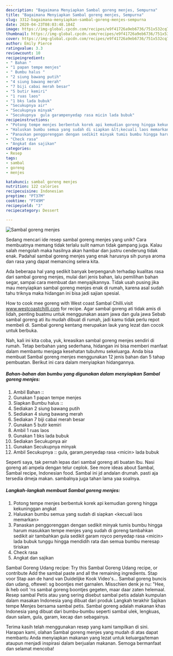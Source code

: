 ```yaml
---
description: "Bagaimana Menyiapkan Sambal goreng menjes, Sempurna"
title: "Bagaimana Menyiapkan Sambal goreng menjes, Sempurna"
slug: 3312-bagaimana-menyiapkan-sambal-goreng-menjes-sempurna
date: 2020-04-23T08:03:48.184Z
image: https://img-global.cpcdn.com/recipes/e9f41726a9eb6736/751x532cq70/sambal-goreng-menjes-foto-resep-utama.jpg
thumbnail: https://img-global.cpcdn.com/recipes/e9f41726a9eb6736/751x532cq70/sambal-goreng-menjes-foto-resep-utama.jpg
cover: https://img-global.cpcdn.com/recipes/e9f41726a9eb6736/751x532cq70/sambal-goreng-menjes-foto-resep-utama.jpg
author: Emily Pierce
ratingvalue: 3.3
reviewcount: 10
recipeingredient:
- " Bahan "
- "1 papan tempe menjes"
- " Bumbu halus "
- "2 siung bawang putih"
- "4 siung bawang merah"
- "7 biji cabai merah besar"
- "5 butir kemiri"
- "1 ruas laos"
- "1 bks lada bubuk"
- "Secukupnya air"
- "Secukupnya minyak"
- "Secukupnya  gula garampenyedap rasa micin lada bubuk"
recipeinstructions:
- "Potong tempe menjes berbentuk korek api kemudian goreng hingga kekuninggan angkat"
- "Haluskan bumbu semua yang sudah di siapkan &lt;kecuali laos memarkan&gt;"
- "Panaskan penggorenggan dengan sedikit minyak tumis bumbu hingga harum masukkan tempe menjes yang sudah di goreng tambahkan sedikit air tambahkan gula sedikit garam royco penyedap rasa &lt;micin&gt; lada bubuk tunggu hingga mendidih rata dan semua bumbu meresap tiriskan"
- "Check rasa"
- "Angkat dan sajikan"
categories:
- Resep
tags:
- sambal
- goreng
- menjes

katakunci: sambal goreng menjes 
nutrition: 122 calories
recipecuisine: Indonesian
preptime: "PT37M"
cooktime: "PT49M"
recipeyield: "3"
recipecategory: Dessert

---
```



![Sambal goreng menjes](https://img-global.cpcdn.com/recipes/e9f41726a9eb6736/751x532cq70/sambal-goreng-menjes-foto-resep-utama.jpg)

Sedang mencari ide resep sambal goreng menjes yang unik? Cara membuatnya memang tidak terlalu sulit namun tidak gampang juga. Kalau salah mengolah maka hasilnya akan hambar dan justru cenderung tidak enak. Padahal sambal goreng menjes yang enak harusnya sih punya aroma dan rasa yang dapat memancing selera kita.

Ada beberapa hal yang sedikit banyak berpengaruh terhadap kualitas rasa dari sambal goreng menjes, mulai dari jenis bahan, lalu pemilihan bahan segar, sampai cara membuat dan menyajikannya. Tidak usah pusing jika mau menyiapkan sambal goreng menjes enak di rumah, karena asal sudah tahu triknya maka hidangan ini bisa jadi sajian spesial.

How to cook mee goreng with West coast Sambal Chilli.visit www.westcoastchilli.com for recipe. Agar sambal goreng ati tidak amis di lidah, penting buatmu untuk menggunakan asam jawa dan gula jawa Sebab sambal goreng ati itu mudah dibuat di rumah, jadi kamu tidak perlu repot membeli di. Sambal goreng kentang merupakan lauk yang lezat dan cocok untuk berbuka.


Nah, kali ini kita coba, yuk, kreasikan sambal goreng menjes sendiri di rumah. Tetap berbahan yang sederhana, hidangan ini bisa memberi manfaat dalam membantu menjaga kesehatan tubuhmu sekeluarga. Anda bisa membuat Sambal goreng menjes menggunakan 12 jenis bahan dan 5 tahap pembuatan. Berikut ini cara dalam menyiapkan hidangannya.

<!--inarticleads1-->

##### Bahan-bahan dan bumbu yang digunakan dalam menyiapkan Sambal goreng menjes:

1. Ambil  Bahan ::
1. Gunakan 1 papan tempe menjes
1. Siapkan  Bumbu halus ::
1. Sediakan 2 siung bawang putih
1. Sediakan 4 siung bawang merah
1. Sediakan 7 biji cabai merah besar
1. Gunakan 5 butir kemiri
1. Ambil 1 ruas laos
1. Gunakan 1 bks lada bubuk
1. Sediakan Secukupnya air
1. Gunakan Secukupnya minyak
1. Ambil Secukupnya :: gula, garam,penyedap rasa &lt;micin&gt; lada bubuk


Seperti saya, tak pernah lepas dari sambal goreng ati buatan Ibu. Nasi goreng ati ampela dengan telur ceplok. See more ideas about Sambal, Sambal recipe, Indonesian food. Sambal ini jd andalan drumah. pasti aja tersedia dmeja makan. sambalnya juga tahan lama yaa soalnya. 

<!--inarticleads2-->

##### Langkah-langkah membuat Sambal goreng menjes:

1. Potong tempe menjes berbentuk korek api kemudian goreng hingga kekuninggan angkat
1. Haluskan bumbu semua yang sudah di siapkan &lt;kecuali laos memarkan&gt;
1. Panaskan penggorenggan dengan sedikit minyak tumis bumbu hingga harum masukkan tempe menjes yang sudah di goreng tambahkan sedikit air tambahkan gula sedikit garam royco penyedap rasa &lt;micin&gt; lada bubuk tunggu hingga mendidih rata dan semua bumbu meresap tiriskan
1. Check rasa
1. Angkat dan sajikan


Sambal Goreng Udang recipe: Try this Sambal Goreng Udang recipe, or contribute Add the sambal paste and all the remaining ingredients. Stap voor Stap aan de hand van Duidelijke Kook Video&#39;s… Sambal goreng buncis dan udang, oftewel: sg boontjes met garnalen. Misschien denk je nu: &#34;Hee, ik heb ooit &#39;ns sambal goreng boontjes gegeten, maar daar zaten helemaal. Resep sambal Petis atau yang sering disebut sambal petis adalah kumpulan dalam masakan Indonesia yang dibuat dari produk Langkah terakhir Sajikan tempe Menjes bersama sambal petis. Sambal goreng adalah makanan khas Indonesia yang dibuat dari bumbu-bumbu seperti sambal ulek, lengkuas, daun salam, gula, garam, kecap dan sebagainya. 

Terima kasih telah menggunakan resep yang kami tampilkan di sini. Harapan kami, olahan Sambal goreng menjes yang mudah di atas dapat membantu Anda menyiapkan makanan yang lezat untuk keluarga/teman ataupun menjadi inspirasi dalam berjualan makanan. Semoga bermanfaat dan selamat mencoba!
